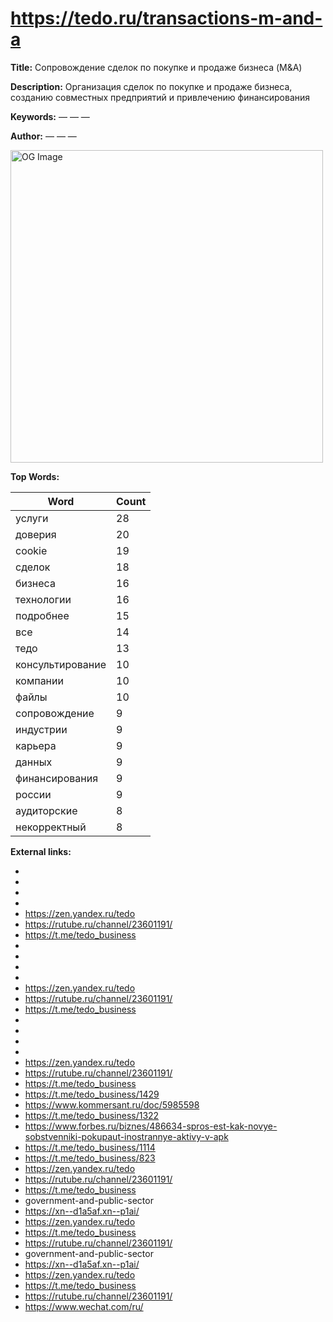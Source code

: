 # https://tedo.ru/transactions-m-and-a

**Title:** Сопровождение сделок по покупке и продаже бизнеса (M&A)

**Description:** Организация сделок по покупке и продаже бизнеса, созданию совместных предприятий и привлечению финансирования

**Keywords:** — — —

**Author:** — — —

<img src="https://thb.tildacdn.com/tild6366-3134-4234-b062-383363333666/-/resize/504x/_.jpg" alt="OG Image" width="500px">

**Top Words:**

| Word       | Count |
|------------|-------|
| услуги     | 28    |
| доверия    | 20    |
| cookie     | 19    |
| сделок     | 18    |
| бизнеса    | 16    |
| технологии | 16    |
| подробнее  | 15    |
| все        | 14    |
| тедо       | 13    |
| консультирование | 10    |
| компании   | 10    |
| файлы      | 10    |
| сопровождение | 9     |
| индустрии  | 9     |
| карьера    | 9     |
| данных     | 9     |
| финансирования | 9     |
| россии     | 9     |
| аудиторские | 8     |
| некорректный | 8     |


**External links:**

- 
- 
- 
- 
- https://zen.yandex.ru/tedo
- https://rutube.ru/channel/23601191/
- https://t.me/tedo_business
- 
- 
- 
- 
- https://zen.yandex.ru/tedo
- https://rutube.ru/channel/23601191/
- https://t.me/tedo_business
- 
- 
- 
- 
- https://zen.yandex.ru/tedo
- https://rutube.ru/channel/23601191/
- https://t.me/tedo_business
- https://t.me/tedo_business/1429
- https://www.kommersant.ru/doc/5985598
- https://t.me/tedo_business/1322
- https://www.forbes.ru/biznes/486634-spros-est-kak-novye-sobstvenniki-pokupaut-inostrannye-aktivy-v-apk
- https://t.me/tedo_business/1114
- https://t.me/tedo_business/823
- https://zen.yandex.ru/tedo
- https://rutube.ru/channel/23601191/
- https://t.me/tedo_business
- government-and-public-sector
- https://xn--d1a5af.xn--p1ai/
- https://zen.yandex.ru/tedo
- https://t.me/tedo_business
- https://rutube.ru/channel/23601191/
- government-and-public-sector
- https://xn--d1a5af.xn--p1ai/
- https://zen.yandex.ru/tedo
- https://t.me/tedo_business
- https://rutube.ru/channel/23601191/
- https://www.wechat.com/ru/

